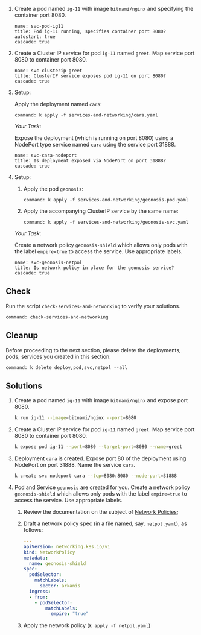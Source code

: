 
1. Create a pod named `ig-11` with image `bitnami/nginx` and specifying the container port 8080.

    ```examiner:execute-test
    name: svc-pod-ig11
    title: Pod ig-11 running, specifies container port 8080?
    autostart: true
    cascade: true
    ```

1. Create a Cluster IP service for pod `ig-11` named `greet`. Map service port 8080 to container port 8080.

    ```examiner:execute-test
    name: svc-clusterip-greet
    title: ClusterIP service exposes pod ig-11 on port 8080?
    cascade: true
    ```

1. Setup:

    Apply the deployment named `cara`:

    ```terminal:execute
    command: k apply -f services-and-networking/cara.yaml
    ```

    _Your Task_:

    Expose the deployment (which is running on port 8080) using a NodePort type service named `cara` using the service port 31888.

    ```examiner:execute-test
    name: svc-cara-nodeport
    title: Is deployment exposed via NodePort on port 31888?
    cascade: true
    ```

1. Setup:

    1. Apply the pod `geonosis`:

        ```terminal:execute
        command: k apply -f services-and-networking/geonosis-pod.yaml
        ```

    1. Apply the accompanying ClusterIP service by the same name:

        ```terminal:execute
        command: k apply -f services-and-networking/geonosis-svc.yaml
        ```

    _Your Task_:

    Create a network policy `geonosis-shield` which allows only pods with the label `empire=true` to access the service. Use appropriate labels.

    ```examiner:execute-test
    name: svc-geonosis-netpol
    title: Is network policy in place for the geonosis service?
    cascade: true
    ```

## Check

Run the script `check-services-and-networking` to verify your solutions.

```terminal:execute
command: check-services-and-networking
```

## Cleanup

Before proceeding to the next section, please delete the deployments, pods, services you created in this section:

```terminal:execute
command: k delete deploy,pod,svc,netpol --all
```

## Solutions

1. Create a pod named `ig-11` with image `bitnami/nginx` and expose port 8080.

    ```bash
    k run ig-11 --image=bitnami/nginx --port=8080
    ```

1. Create a Cluster IP service for pod `ig-11` named `greet`. Map service port 8080 to container port 8080.

    ```bash
    k expose pod ig-11 --port=8080 --target-port=8080 --name=greet
    ```

1. Deployment `cara` is created. Expose port 80 of the deployment using NodePort on port 31888. Name the service `cara`.

    ```bash
    k create svc nodeport cara --tcp=8080:8080 --node-port=31888
    ```

1. Pod and Service `geonosis` are created for you. Create a network policy `geonosis-shield` which allows only pods with the label `empire=true` to access the service. Use appropriate labels.

    1. Review the documentation on the subject of [Network Policies](https://kubernetes.io/docs/concepts/services-networking/network-policies/);

    1. Draft a network policy spec (in a file named, say, `netpol.yaml`), as follows:

        ```yaml
        ---
        apiVersion: networking.k8s.io/v1
        kind: NetworkPolicy
        metadata:
          name: geonosis-shield
        spec:
          podSelector:
            matchLabels:
              sector: arkanis
          ingress:
          - from:
            - podSelector:
                matchLabels:
                  empire: "true"
        ```

    1. Apply the network policy (`k apply -f netpol.yaml`)
